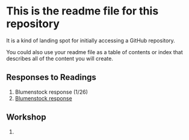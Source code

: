 # This is the readme file for this repository

It is a kind of landing spot for initially accessing a GitHub repository.

You could also use your readme file as a table of contents or index that describes all of the content you will create.

## Responses to Readings

1.  Blumenstock response (1/26)
2.  [Blumenstock response](https://www.google.com)

## Workshop

1.  
